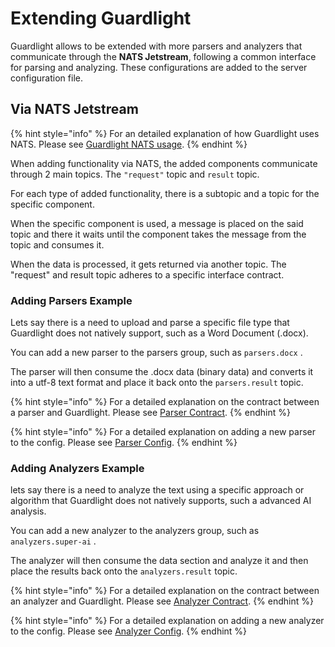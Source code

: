 # Extending Guardlight

Guardlight allows to be extended with more parsers and analyzers that communicate through the **NATS Jetstream**, following a common interface for parsing and analyzing. These configurations are added to the server configuration file.

## Via NATS Jetstream

{% hint style="info" %}
For an detailed explanation of how Guardlight uses NATS. Please see [Guardlight NATS usage](https://van-niekerk.gitbook.io/guardlight/system-components/server/nats-jetstream#guardlight-nats-usage).
{% endhint %}

When adding functionality via NATS, the added components communicate through 2 main topics. The `"request"` topic and `result` topic.

For each type of added functionality, there is a subtopic and a topic for the specific component.&#x20;

When the specific component is used, a message is placed on the said topic and there it waits until the component takes the message from the topic and consumes it.

When the data is processed, it gets returned via another topic. The "request" and result topic adheres to a specific interface contract.

### Adding Parsers Example

Lets say there is a need to upload and parse a specific file type that Guardlight does not natively support, such as a Word Document (.docx).&#x20;

You can add a new parser to the parsers group, such as `parsers.docx` .

The parser will then consume the .docx data (binary data) and converts it into a utf-8 text format and place it back onto the `parsers.result` topic.

{% hint style="info" %}
For a detailed explanation on the contract between a parser and Guardlight. Please see [Parser Contract](../system-components/parsers.md#parser-contract).
{% endhint %}

{% hint style="info" %}
For a detailed explanation on adding a new parser to the config. Please see [Parser Config](../system-components/server/configuration.md#parser-config).
{% endhint %}

### Adding Analyzers Example

lets say there is a need to analyze the text using a specific approach or algorithm that Guardlight does not natively supports, such a advanced AI analysis.

You can add a new analyzer to the analyzers group, such as `analyzers.super-ai` .

The analyzer will then consume the data section and analyze it and then place the results back onto the `analyzers.result` topic.

{% hint style="info" %}
For a detailed explanation on the contract between an analyzer and Guardlight. Please see [Analyzer Contract](../system-components/analyzers.md#analyzer-contract).
{% endhint %}

{% hint style="info" %}
For a detailed explanation on adding a new analyzer to the config. Please see [Analyzer Config](../system-components/server/configuration.md#analyzer-config).
{% endhint %}

